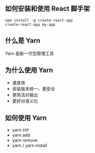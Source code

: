## 如何安装和使用 React 脚手架

```shell
npm install -g create-react-app
create-react-app my-app
```

## 什么是 Yarn

Yarn 是新一代包管理工具

## 为什么使用 Yarn

- 速度快
- 安装版本统一、更安全
- 更简洁对输出
- 更好对语义化

## 如何使用 Yarn

- yarn init
- yarn add
- yarn remove
- yarn / yarn install
